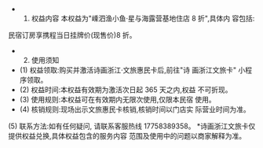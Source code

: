 - 1. 权益内容
本权益为"嵊泗渔小鱼·星与海露营基地住店 8 折",具体内 容包括:

民宿订房享携程当日挂牌价(现售价)8 折。

- 2. 使用须知
- (1) 权益领取:购买并激活诗画浙江·文旅惠民卡后,前往"诗 画浙江文旅卡" 小程序领取。
- (2) 权益时间:本权益有效期为激活次日起 365 天之内,权益 不可折现。
- (3) 使用规则:本权益可在有效期内无限次使用,仅限本民宿 使用。
- (4) 核销规则:现场出示文旅惠民卡核销,核销时间以门店实 际营业时间为准。

(5) 联系方法:如有任何疑问, 请联系客服热线 17758389358。 *诗画浙江文旅卡仅提供权益兑换,具体权益包含的服务内容 范围及使用中的问题以商家解释为准。
